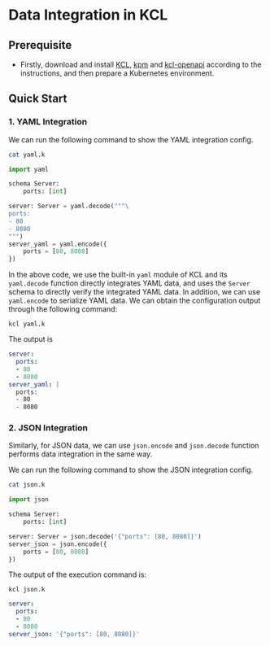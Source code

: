 # Data Integration in KCL

## Prerequisite

+ Firstly, download and install [KCL](https://kcl-lang.io/docs/user_docs/getting-started/install), [kpm](https://kcl-lang.io/docs/user_docs/guides/package-management/installation) and [kcl-openapi](https://kcl-lang.io/docs/tools/cli/openapi/quick-start) according to the instructions, and then prepare a Kubernetes environment.

## Quick Start

### 1. YAML Integration

We can run the following command to show the YAML integration config.

```bash
cat yaml.k
```

```python
import yaml

schema Server:
    ports: [int]

server: Server = yaml.decode("""\
ports:
- 80
- 8080
""")
server_yaml = yaml.encode({
    ports = [80, 8080]
})
```

In the above code, we use the built-in `yaml` module of KCL and its `yaml.decode` function directly integrates YAML data, and uses the `Server` schema to directly verify the integrated YAML data. In addition, we can use `yaml.encode` to serialize YAML data. We can obtain the configuration output through the following command:

```shell
kcl yaml.k
```

The output is

```yaml
server:
  ports:
  - 80
  - 8080
server_yaml: |
  ports:
  - 80
  - 8080
```

### 2. JSON Integration

Similarly, for JSON data, we can use `json.encode` and `json.decode` function performs data integration in the same way.

We can run the following command to show the JSON integration config.

```bash
cat json.k
```

```python
import json

schema Server:
    ports: [int]

server: Server = json.decode('{"ports": [80, 8080]}')
server_json = json.encode({
    ports = [80, 8080]
})
```

The output of the execution command is:

```shell
kcl json.k
```

```yaml
server:
  ports:
  - 80
  - 8080
server_json: '{"ports": [80, 8080]}'
```
